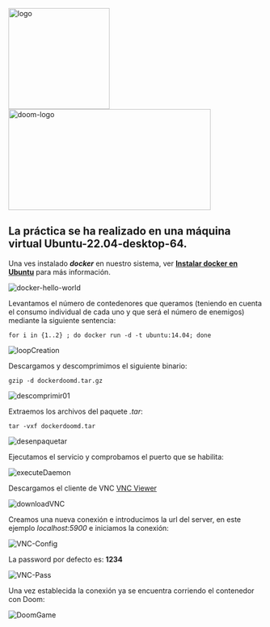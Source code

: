 
<img src="https://user-images.githubusercontent.com/77643882/168439421-bcc9272e-fd9b-4fb3-bbc3-f883d037ad09.png" alt="logo" width="200" height="200"/><img src="https://user-images.githubusercontent.com/77643882/168439581-5196c03f-8fb5-47d2-966c-70213726eb4b.png" alt="doom-logo" width="400" height="200"/>


## La práctica se ha realizado en una máquina virtual Ubuntu-22.04-desktop-64.

Una ves instalado ***docker*** en nuestro sistema, ver **<a href="https://docs.docker.com/engine/install/ubuntu/" target="_blank" rel="noreferrer">Instalar docker en Ubuntu</a>** para más información.

![docker-hello-world](https://user-images.githubusercontent.com/77643882/168440191-9304f587-6e05-4a0a-8326-864c0ec060a2.png)

Levantamos el número de contedenores que queramos (teniendo en cuenta el consumo individual de cada uno y que será el número de enemigos) mediante la siguiente sentencia:

`for i in {1..2} ; do docker run -d -t ubuntu:14.04; done`

![loopCreation](https://user-images.githubusercontent.com/77643882/168440149-823b1adb-eebe-454a-aa84-3eaa9c53a50f.png)

Descargamos y descomprimimos el siguiente binario:

`gzip -d dockerdoomd.tar.gz`

![descomprimir01](https://user-images.githubusercontent.com/77643882/168440133-1d6d1637-d980-4878-b521-8a2e7514bdb2.png)

Extraemos los archivos del paquete *.tar*:

`tar -vxf dockerdoomd.tar`

![desenpaquetar](https://user-images.githubusercontent.com/77643882/168440235-6bb771a9-19bd-4a17-b821-b1946803c2fc.png)

Ejecutamos el servicio y comprobamos el puerto que se habilita:

![executeDaemon](https://user-images.githubusercontent.com/77643882/168440272-03b2594b-9da4-44d2-b1e5-4e98e227b82a.png)

Descargamos el cliente de VNC <a href="https://www.realvnc.com/en/connect/download/viewer/linux/" target="_blank" rel="noreferrer">VNC Viewer</a>

![downloadVNC](https://user-images.githubusercontent.com/77643882/168440325-b9a4eb21-f4c6-40ab-9f03-4b96109ea90a.png)

Creamos una nueva conexión e introducimos la url del server, en este ejemplo *localhost:5900* e iniciamos la conexión:

![VNC-Config](https://user-images.githubusercontent.com/77643882/168440334-306adf4d-9b7f-436e-8b55-242a701825a7.png)

La password por defecto es: **1234**

![VNC-Pass](https://user-images.githubusercontent.com/77643882/168440380-e4848f90-7d93-44d0-9a2e-22d0ef8a7bd2.png)

Una vez establecida la conexión ya se encuentra corriendo el contenedor con Doom:

![DoomGame](https://user-images.githubusercontent.com/77643882/168440415-2099d832-f58c-455f-99d6-05a214a97742.png)
